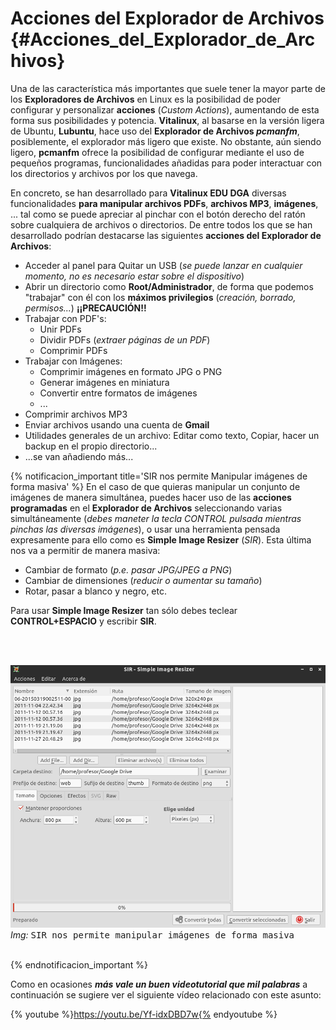 # Acciones del Explorador de Archivos {#Acciones_del_Explorador_de_Archivos}

Una de las característica más importantes que suele tener la mayor parte de los **Exploradores de Archivos** en Linux es la posibilidad de poder configurar y personalizar **acciones** (*Custom Actions*), aumentando de esta forma sus posibilidades y potencia.  **Vitalinux**, al basarse en la versión ligera de Ubuntu, **Lubuntu**, hace uso del **Explorador de Archivos *pcmanfm***, posiblemente, el explorador más ligero que existe.  No obstante, aún siendo ligero, **pcmanfm** ofrece la posibilidad de configurar mediante el uso de pequeños programas, funcionalidades añadidas para poder interactuar con los directorios y archivos por los que navega.  


En concreto, se han desarrollado para **Vitalinux EDU DGA** diversas funcionalidades **para manipular archivos PDFs**, **archivos MP3**, **imágenes**, ... tal como se puede apreciar al pinchar con el botón derecho del ratón sobre cualquiera de archivos o directorios.  De entre todos los que se han desarrollado podrían destacarse las siguientes **acciones del Explorador de Archivos**:

-  Acceder al panel para Quitar un USB (<i>se puede lanzar en cualquier momento, no es necesario estar sobre el dispositivo</i>)
-  Abrir un directorio como <b>Root/Administrador</b>, de forma que podemos "trabajar" con él con los <b>máximos privilegios</b> (<i>creación, borrado, permisos...</i>) <b>¡¡PRECAUCIÓN!!</b>
- Trabajar con PDF's:
    - Unir PDFs
    - Dividir PDFs (*extraer páginas de un PDF*)
    - Comprimir PDFs
- Trabajar con Imágenes:
    - Comprimir imágenes en formato JPG o PNG
    - Generar imágenes en miniatura
    - Convertir entre formatos de imágenes
    - ...
- Comprimir archivos MP3
- Enviar archivos usando una cuenta de <b>Gmail</b>
- Utilidades generales de un archivo: Editar como texto, Copiar, hacer un backup en el propio directorio...
- ...se van añadiendo más...

{% notificacion_important title='SIR nos permite Manipular imágenes de forma masiva' %}
En el caso de que quieras manipular un conjunto de imágenes de manera simultánea, puedes hacer uso de las <b>acciones programadas</b> en el <b>Explorador de Archivos</b> seleccionando varias simultáneamente (<i>debes maneter la tecla CONTROL pulsada mientras pinchas las diversas imágenes</i>), o usar una herramienta pensada expresamente para ello como es <b>Simple Image Resizer</b> (<i>SIR</i>).  Esta última nos va a permitir de manera masiva:

<ul>
<li>Cambiar de formato (<i>p.e. pasar JPG/JPEG a PNG</i>)</li>
<li>Cambiar de dimensiones (<i>reducir o aumentar su tamaño</i>)</li>
<li>Rotar, pasar a blanco y negro, etc.</li>
</ul>

Para usar <b>Simple Image Resizer</b> tan sólo debes teclear <b>CONTROL+ESPACIO</b> y escribir <b>SIR</b>.

<br><br>
<div class='container'>
<img class='coolimage' src='../img/vx-sir.png' alt='Imagen no Localizada'>
<div class='imagetext_type2'><i>Img:</i> <tt>SIR nos permite manipular imágenes de forma masiva</tt></div>
</div>
<br>

{% endnotificacion_important %}


Como en ocasiones ***más vale un buen videotutorial que mil palabras*** a continuación se sugiere ver el siguiente vídeo relacionado con este asunto:

{% youtube %}https://youtu.be/Yf-idxDBD7w{% endyoutube %}